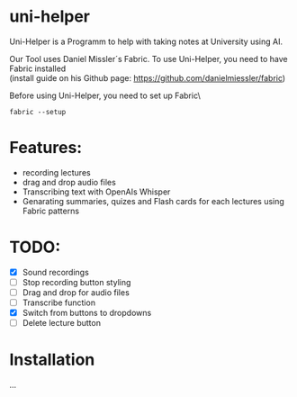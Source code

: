 # uni-helper
Uni-Helper is a Programm to help with taking notes at University using AI.


Our Tool uses Daniel Missler´s Fabric. To use Uni-Helper, you need to have Fabric installed\
(install guide on his Github page: https://github.com/danielmiessler/fabric)

Before using Uni-Helper, you need to set up Fabric\

    fabric --setup

# Features:
- recording lectures 
- drag and drop audio files
- Transcribing text with OpenAIs Whisper
- Genarating summaries, quizes and Flash cards for each lectures using Fabric patterns

# TODO: 
- [x] Sound recordings
- [ ] Stop recording button styling
- [ ] Drag and drop for audio files 
- [ ] Transcribe function
- [x] Switch from buttons to dropdowns
- [ ] Delete lecture button

# Installation
...